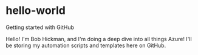 # hello-world
Getting started with GitHub

Hello! I'm Bob Hickman, and I'm doing a deep dive into all things Azure! I'll be storing my automation scripts and templates here on GitHub.
